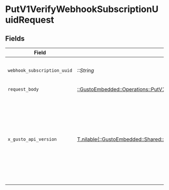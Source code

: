 # PutV1VerifyWebhookSubscriptionUuidRequest


## Fields

| Field                                                                                                                                                                                                                        | Type                                                                                                                                                                                                                         | Required                                                                                                                                                                                                                     | Description                                                                                                                                                                                                                  |
| ---------------------------------------------------------------------------------------------------------------------------------------------------------------------------------------------------------------------------- | ---------------------------------------------------------------------------------------------------------------------------------------------------------------------------------------------------------------------------- | ---------------------------------------------------------------------------------------------------------------------------------------------------------------------------------------------------------------------------- | ---------------------------------------------------------------------------------------------------------------------------------------------------------------------------------------------------------------------------- |
| `webhook_subscription_uuid`                                                                                                                                                                                                  | *::String*                                                                                                                                                                                                                   | :heavy_check_mark:                                                                                                                                                                                                           | The webhook subscription UUID.                                                                                                                                                                                               |
| `request_body`                                                                                                                                                                                                               | [::GustoEmbedded::Operations::PutV1VerifyWebhookSubscriptionUuidRequestBody](../../models/operations/putv1verifywebhooksubscriptionuuidrequestbody.md)                                                                       | :heavy_check_mark:                                                                                                                                                                                                           | N/A                                                                                                                                                                                                                          |
| `x_gusto_api_version`                                                                                                                                                                                                        | [T.nilable(::GustoEmbedded::Shared::VersionHeader)](../../models/shared/versionheader.md)                                                                                                                                    | :heavy_minus_sign:                                                                                                                                                                                                           | Determines the date-based API version associated with your API call. If none is provided, your application's [minimum API version](https://docs.gusto.com/embedded-payroll/docs/api-versioning#minimum-api-version) is used. |